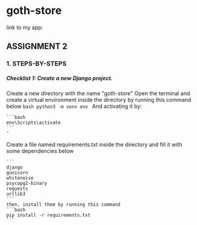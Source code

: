 # goth-store
link to my app:

## ASSIGNMENT 2

### 1. STEPS-BY-STEPS 
##### Checklist 1: Create a new Django project.
Create a new directory with the name "goth-store"
Open the terminal and create a virtual environment inside the directory by running this command below
    ```bash
    python3 -m venv env
    ```
    And activating it by:

    ```bash
    env\Scripts\activate
    ```
    '
Create a file named requirements.txt inside the directory and fill it with some dependencies below

    ```
    django
    gunicorn
    whitenoise
    psycopg2-binary
    requests
    urllib3
    ```
    then, install them by running this command
    ```bash
    pip install -r requirements.txt
    ```